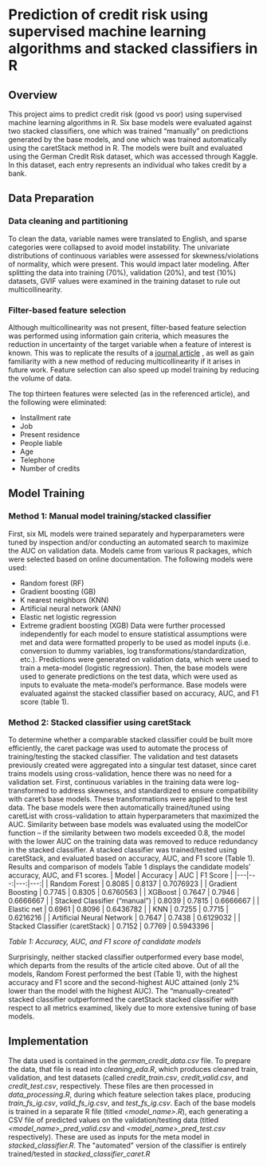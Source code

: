 # Prediction of credit risk using supervised machine learning algorithms and stacked classifiers in R

## Overview
This project aims to predict credit risk (good vs poor) using supervised machine learning algorithms in R. Six base models were evaluated against two stacked classifiers, one which was trained “manually” on predictions generated by the base models, and one which was trained automatically using the caretStack method in R. The models were built and evaluated using the German Credit Risk dataset, which was accessed through Kaggle. In this dataset, each entry represents an individual who takes credit by a bank.

## Data Preparation
### Data cleaning and partitioning
To clean the data, variable names were translated to English, and sparse categories were collapsed to avoid model instability. The univariate distributions of continuous variables were assessed for skewness/violations of normality, which were present. This would impact later modeling. After splitting the data into training (70%), validation (20%), and test (10%) datasets, GVIF values were examined in the training dataset to rule out multicollinearity.
### Filter-based feature selection
Although multicollinearity was not present, filter-based feature selection was performed using information gain criteria, which measures the reduction in uncertainty of the target variable when a feature of interest is known. This was to replicate the results of a [journal article](https://journalofbigdata.springeropen.com/articles/10.1186/s40537-024-00882-0) , as well as gain familiarity with a new method of reducing multicollinearity if it arises in future work. Feature selection can also speed up model training by reducing the volume of data. 

The top thirteen features were selected (as in the referenced article), and the following were eliminated:
-	Installment rate
-	Job
-	Present residence
-	People liable
-	Age
-	Telephone
-	Number of credits

## Model Training
### Method 1: Manual model training/stacked classifier
First, six ML models were trained separately and hyperparameters were tuned by inspection and/or conducting an automated search to maximize the AUC on validation data. Models came from various R packages, which were selected based on online documentation. 
The following models were used:
-	Random forest (RF)
-	Gradient boosting (GB)
-	K nearest neighbors (KNN)
-	Artificial neural network (ANN)
-	Elastic net logistic regression
-	Extreme gradient boosting (XGB)
Data were further processed independently for each model to ensure statistical assumptions were met and data were formatted properly to be used as model inputs (i.e. conversion to dummy variables, log transformations/standardization, etc.). 
Predictions were generated on validation data, which were used to train a meta-model (logistic regression). Then, the base models were used to generate predictions on the test data, which were used as inputs to evaluate the meta-model’s performance.
Base models were evaluated against the stacked classifier based on accuracy, AUC, and F1 score (table 1).
### Method 2: Stacked classifier using caretStack
To determine whether a comparable stacked classifier could be built more efficiently, the caret package was used to automate the process of training/testing the stacked classifier. The validation and test datasets previously created were aggregated into a singular test dataset, since caret trains models using cross-validation, hence there was no need for a validation set. First, continuous variables in the training data were log-transformed to address skewness, and standardized to ensure compatibility with caret’s base models. These transformations were applied to the test data. The base models were then automatically trained/tuned using caretList with cross-validation to attain hyperparameters that maximized the AUC.
Similarity between base models was evaluated using the modelCor function – if the similarity between two models exceeded 0.8, the model with the lower AUC on the training data was removed to reduce redundancy in the stacked classifier.
A stacked classifier was trained/tested using caretStack, and evaluated based on accuracy, AUC, and F1 score (Table 1).
Results and comparison of models
Table 1 displays the candidate models’ accuracy, AUC, and F1 scores.
| Model	| Accuracy	| AUC	| F1 Score |
|---|---:|---:|---:|
| Random Forest	| 0.8085	| 0.8137	| 0.7076923	| 
| Gradient Boosting	| 0.7745	| 0.8305	| 0.6760563	| 
| XGBoost	| 0.7647	| 0.7946	| 0.6666667	| 
| Stacked Classifier (“manual”)	| 0.8039 | 0.7815 | 0.6666667 |
| Elastic net | 0.6961	| 0.8096	| 0.6436782 |
| KNN	| 0.7255	| 0.7715	| 0.6216216 |
| Artificial Neural Network	| 0.7647	| 0.7438	| 0.6129032 |
| Stacked Classifier (caretStack)	| 0.7152	| 0.7769	| 0.5943396 |

*Table 1: Accuracy, AUC, and F1 score of candidate models*

Surprisingly, neither stacked classifier outperformed every base model, which departs from the results of the article cited above. Out of all the models, Random Forest performed the best (Table 1), with the highest accuracy and F1 score and the second-highest AUC attained (only 2% lower than the model with the highest AUC). The “manually-created” stacked classifier outperformed the caretStack stacked classifier with respect to all metrics examined, likely due to more extensive tuning of base models.

## Implementation
The data used is contained in the *german_credit_data.csv* file. To prepare the data, that file is read into *cleaning_eda.R*, which produces cleaned train, validation, and test datasets (called *credit_train.csv*, *credit_valid.csv*, and *credit_test.csv*, respectively. These files are then processed in *data_processing.R*, during which feature selection takes place, producing *train_fs_ig.csv*, *valid_fs_ig.csv*, and *test_fs_ig.csv*. Each of the base models is trained in a separate R file (titled *\<model_name\>.R*), each generating a CSV file of predicted values on the validation/testing data (titled *\<model_name\>_pred_valid.csv* and *\<model_name\>_pred_test.csv* respectively). These are used as inputs for the meta model in *stacked_classifier.R*. The "automated" version of the classifier is entirely trained/tested in *stacked_classifier_caret.R*
